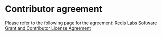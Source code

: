 # Contributor agreement

Please refer to the following page for the agreement: [Redis Labs Software Grant and Contributor License Agreement](https://cla-assistant.io/RedisGraph/RedisGraph)
